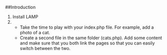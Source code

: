 ##Introduction
1. Install LAMP
1.  * Take the time to play with your index.php file. For example, add a photo of a cat.
    * Create a second file in the same folder (cats.php). Add some content and make sure that you both link the pages so that you can easily switch between the two.